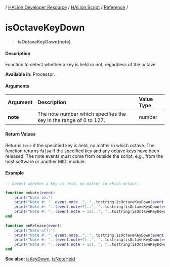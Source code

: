 / [HALion Developer Resource](../../HALion-Developer-Resource.md) / [HALion Script](./HALion-Script.md) / [Reference](./Reference.md) /

# isOctaveKeyDown

>**isOctaveKeyDown(note)**

#### Description

Function to detect whether a key is held or not, regardless of the octave.

**Available in:** Processor.

#### Arguments

|Argument|Description|Value Type|
|:-|:-|:-|
|**note**|The note number which specifies the key in the range of 0 to 127.|number|

#### Return Values

Returns ``true`` if the specified key is held, no matter in which octave. The function returns ``false`` if the specified key and any octave keys have been released. The note events must come from outside the script, e.g., from the host software or another MIDI module.

#### Example

```lua
-- Detect whether a key is held, no matter in which octave.

function onNote(event)
    print("Note-on:")
    print("Note #: "..event.note..", "..tostring(isOctaveKeyDown(event.note)))
    print("Note #: "..(event.note+7)..", "..tostring(isOctaveKeyDown(event.note+7)))
    print("Note #: "..(event.note + 12)..", "..tostring(isOctaveKeyDown(event.note + 12)).."\n")
end
 
function onRelease(event)
    print("Note-off:")
    print("Note #: "..event.note..", "..tostring(isOctaveKeyDown(event.note)))
    print("Note #: "..(event.note+7)..", "..tostring(isOctaveKeyDown(event.note+7)))
    print("Note #: "..(event.note + 12)..", "..tostring(isOctaveKeyDown(event.note + 12)).."\n")
end
```

**See also:** [isKeyDown](./isKeyDown.md), [isNoteHeld](./isNoteHeld.md)